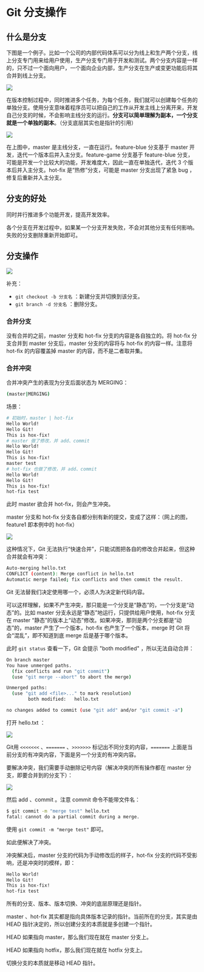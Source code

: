 # Git 分支操作

## 什么是分支

下图是一个例子。比如一个公司的内部代码体系可以分为线上和生产两个分支，线上分支专门用来给用户使用，生产分支专门用于开发和测试。两个分支内容是一样的，只不过一个面向用户，一个面向企业内部，生产分支在生产或变更功能后将其合并到线上分支。

![](img/9.jpg)

在版本控制过程中，同时推进多个任务，为每个任务，我们就可以创建每个任务的单独分支。使用分支意味着程序员可以把自己的工作从开发主线上分离开来，开发自己分支的时候，不会影响主线分支的运行。**分支可以简单理解为副本，一个分支就是一个单独的副本**。（分支底层其实也是指针的引用）

![](img/10.jpg)

在上图中，master 是主线分支，一直在运行。feature-blue 分支基于 master 开发，迭代一个版本后并入主分支。feature-game 分支基于 feature-blue 分支，可能是开发一个比较大的功能，开发难度大，因此一直在单独迭代，迭代 3 个版本后并入主分支。hot-fix 是“热修”分支，可能是 master 分支出现了紧急 bug ，修复后重新并入主分支。

## 分支的好处

同时并行推进多个功能开发，提高开发效率。

各个分支在开发过程中，如果某一个分支开发失败，不会对其他分支有任何影响。失败的分支删除重新开始即可。

## 分支操作

![](img/11.jpg)

补充：

- `git checkout -b 分支名` ：新建分支并切换到该分支。
- `git branch -d 分支名` ：删除分支。

### 合并分支

没有合并的之前，master 分支和 hot-fix 分支的内容是各自独立的。将 hot-fix 分支合并到 master 分支后，master 分支的内容将与 hot-fix 的内容一样。注意将 hot-fix 的内容覆盖掉 master 的内容，而不是二者取并集。

### 合并冲突

合并冲突产生的表现为分支后面状态为 MERGING：

```bash
(master|MERGING)
```

场景：

```bash
# 初始时，master | hot-fix
Hello World!
Hello Git!
This is hox-fix!
# master 做了修改，并 add、commit
Hello World!
Hello Git!
This is hox-fix!
master test
# hot-fix 也做了修改，并 add、commit
Hello World!
Hello Git!
This is hox-fix!
hot-fix test
```

此时 master 欲合并 hot-fix，则会产生冲突。

master 分支和 hot-fix 分支各自都分别有新的提交，变成了这样：（网上的图，feature1 即本例中的 hot-fix）

![](img/14.jpg)

这种情况下，Git 无法执行“快速合并”，只能试图把各自的修改合并起来，但这种合并就会有冲突：

```bash
Auto-merging hello.txt
CONFLICT (content): Merge conflict in hello.txt
Automatic merge failed; fix conflicts and then commit the result.
```

Git 无法替我们决定使用哪一个，必须人为决定新代码内容。

可以这样理解，如果不产生冲突，那只能是一个分支是“静态”的，一个分支是“动态”的。比如 master 分支永远是“静态”地运行，只提供给用户使用，hot-fix 分支在 master “静态”的版本上“动态”修改。如果冲突，那则是两个分支都是“动态”的，master 产生了一个版本，hot-fix 也产生了一个版本，merge 时 Git 将会“混乱”，即不知道到底 merge 后是基于哪个版本。

此时 `git status` 查看一下，Git 会提示 "both modified" ，所以无法自动合并：

```bash
On branch master
You have unmerged paths.
  (fix conflicts and run "git commit")
  (use "git merge --abort" to abort the merge)

Unmerged paths:
  (use "git add <file>..." to mark resolution)
        both modified:   hello.txt

no changes added to commit (use "git add" and/or "git commit -a")
```

打开 hello.txt ：

![](img/12.jpg)

Git用 `<<<<<<<` 、`=======` 、`>>>>>>>` 标记出不同分支的内容，`=======` 上面是当前分支的有冲突内容，下面是另一个分支的有冲突内容。

要解决冲突，我们需要手动删除记号内容（解决冲突的所有操作都在 master 分支，即要合并到的分支下）：

![](img/13.jpg)

然后 add 、commit 。注意 commit 命令不能带文件名：

```bash
$ git commit -m "merge test" hello.txt
fatal: cannot do a partial commit during a merge.
```

使用 `git commit -m "merge test"` 即可。

如此便解决了冲突。

冲突解决后，master 分支的代码为手动修改后的样子，hot-fix 分支的代码不受影响，还是冲突时的模样，即：

```bash
Hello World!
Hello Git!
This is hox-fix!
hot-fix test
```

所有的分支、版本、版本切换、冲突的底层原理还是指针。

master 、hot-fix 其实都是指向具体版本记录的指针。当前所在的分支，其实是由 HEAD 指针决定的，所以创建分支的本质就是多创建一个指针。

HEAD 如果指向 master，那么我们现在就在 master 分支上。

HEAD 如果指向 hotfix，那么我们现在就在 hotfix 分支上。

切换分支的本质就是移动 HEAD 指针。